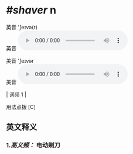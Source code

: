 # ***\#shaver*** n
英音 'ʃeɪvə(r)  
英音
<audio src="./media/shaver-B.aac" controls="controls"></audio>

美音 'ʃeɪvər  
美音
<audio src="./media/shaver.aac" controls="controls"></audio>



| 词频 1 |  

用法点拨  [C]

英文释义
---
### 1.*高义频：* **电动剃刀**  


